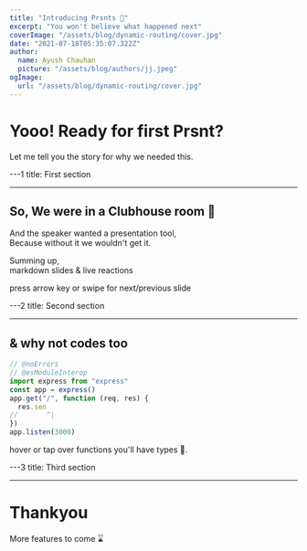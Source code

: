 ```yaml
---
title: "Introducing Prsnts 🎉"
excerpt: "You won't believe what happened next"
coverImage: "/assets/blog/dynamic-routing/cover.jpg"
date: "2021-07-18T05:35:07.322Z"
author:
  name: Ayush Chauhan
  picture: "/assets/blog/authors/jj.jpeg"
ogImage:
  url: "/assets/blog/dynamic-routing/cover.jpg"
---
```


# Yooo! Ready for first Prsnt?

Let me tell you the story for why we needed this.

---1
title: First section

---

## So, We were in a Clubhouse room 👋

And the speaker wanted a presentation tool,   
Because without it we wouldn't get it. 

Summing up,  
markdown slides & live reactions
  
press arrow key or swipe for next/previous slide

---2
title: Second section

---

## & why not codes too

```ts twoslash
// @noErrors
// @esModuleInterop
import express from "express"
const app = express()
app.get("/", function (req, res) {
  res.sen
//       ^|
})
app.listen(3000)
```

hover or tap over functions you'll have types 🎈.


---3
title: Third section

---

# Thankyou

More features to come ⌛

